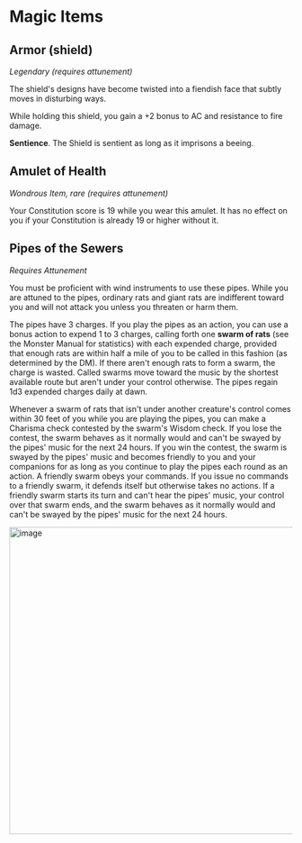 # Magic Items

## Armor (shield)
_Legendary (requires attunement)_

The shield's designs have become twisted into a fiendish face that subtly moves in disturbing ways.

While holding this shield, you gain a +2 bonus to AC and resistance to fire damage.

**Sentience**. The Shield is sentient as long as it imprisons a beeing.

## Amulet of Health 
_Wondrous Item, rare (requires attunement)_

Your Constitution score is 19 while you wear this amulet. It has no effect on you if your Constitution is already 19 or higher without it.



## Pipes of the Sewers
_Requires Attunement_

You must be proficient with wind instruments to use these pipes. While you are attuned to the pipes, ordinary rats and giant rats are indifferent toward you and will not attack you unless you threaten or harm them.

The pipes have 3 charges. If you play the pipes as an action, you can use a bonus action to expend 1 to 3 charges, calling forth one **swarm of rats** (see the Monster Manual for statistics) with each expended charge, 
provided that enough rats are within half a mile of you to be called in this fashion (as determined by the DM). If there aren't enough rats to form a swarm, the charge is wasted. Called swarms move toward the music 
by the shortest available route but aren't under your control otherwise. The pipes regain 1d3 expended charges daily at dawn.

Whenever a swarm of rats that isn't under another creature's control comes within 30 feet of you while you are playing the pipes, you can make a Charisma check contested by the swarm's Wisdom check. If you lose the contest,
the swarm behaves as it normally would and can't be swayed by the pipes' music for the next 24 hours. If you win the contest, the swarm is swayed by the pipes' music and becomes friendly to you and your companions for as long as 
you continue to play the pipes each round as an action. A friendly swarm obeys your commands. If you issue no commands to a friendly swarm, it defends itself but otherwise takes no actions. If a friendly swarm starts its turn and 
can't hear the pipes' music, your control over that swarm ends, and the swarm behaves as it normally would and can't be swayed by the pipes' music for the next 24 hours.

<img width="545" alt="image" src="https://github.com/mrhelgeklausen/Legacy-of-the-Hellriders/assets/66035960/4886d994-80d3-4c2e-a74c-931bd9de5518">
